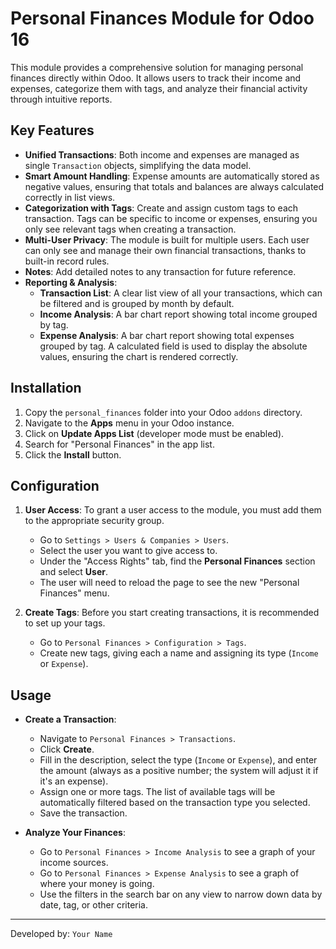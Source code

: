 # Personal Finances Module for Odoo 16

This module provides a comprehensive solution for managing personal finances directly within Odoo. It allows users to track their income and expenses, categorize them with tags, and analyze their financial activity through intuitive reports.

## Key Features

- **Unified Transactions**: Both income and expenses are managed as single `Transaction` objects, simplifying the data model.
- **Smart Amount Handling**: Expense amounts are automatically stored as negative values, ensuring that totals and balances are always calculated correctly in list views.
- **Categorization with Tags**: Create and assign custom tags to each transaction. Tags can be specific to income or expenses, ensuring you only see relevant tags when creating a transaction.
- **Multi-User Privacy**: The module is built for multiple users. Each user can only see and manage their own financial transactions, thanks to built-in record rules.
- **Notes**: Add detailed notes to any transaction for future reference.
- **Reporting & Analysis**:
  - **Transaction List**: A clear list view of all your transactions, which can be filtered and is grouped by month by default.
  - **Income Analysis**: A bar chart report showing total income grouped by tag.
  - **Expense Analysis**: A bar chart report showing total expenses grouped by tag. A calculated field is used to display the absolute values, ensuring the chart is rendered correctly.

## Installation

1.  Copy the `personal_finances` folder into your Odoo `addons` directory.
2.  Navigate to the **Apps** menu in your Odoo instance.
3.  Click on **Update Apps List** (developer mode must be enabled).
4.  Search for "Personal Finances" in the app list.
5.  Click the **Install** button.

## Configuration

1.  **User Access**: To grant a user access to the module, you must add them to the appropriate security group.
    - Go to `Settings > Users & Companies > Users`.
    - Select the user you want to give access to.
    - Under the "Access Rights" tab, find the **Personal Finances** section and select **User**.
    - The user will need to reload the page to see the new "Personal Finances" menu.

2.  **Create Tags**: Before you start creating transactions, it is recommended to set up your tags.
    - Go to `Personal Finances > Configuration > Tags`.
    - Create new tags, giving each a name and assigning its type (`Income` or `Expense`).

## Usage

- **Create a Transaction**:
  - Navigate to `Personal Finances > Transactions`.
  - Click **Create**.
  - Fill in the description, select the type (`Income` or `Expense`), and enter the amount (always as a positive number; the system will adjust it if it's an expense).
  - Assign one or more tags. The list of available tags will be automatically filtered based on the transaction type you selected.
  - Save the transaction.

- **Analyze Your Finances**:
  - Go to `Personal Finances > Income Analysis` to see a graph of your income sources.
  - Go to `Personal Finances > Expense Analysis` to see a graph of where your money is going.
  - Use the filters in the search bar on any view to narrow down data by date, tag, or other criteria.

---

Developed by: `Your Name`
